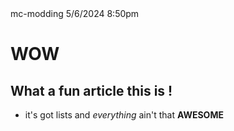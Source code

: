 <articlemeta>
    <title>Test Article !!</title>
    <tags>
        <tag>mc-modding</tag>
    </tags>
    <date>5/6/2024 8:50pm</date>
</articlemeta>

# WOW

## What a fun article this is !

- it's got lists and *everything* ain't that **AWESOME**
